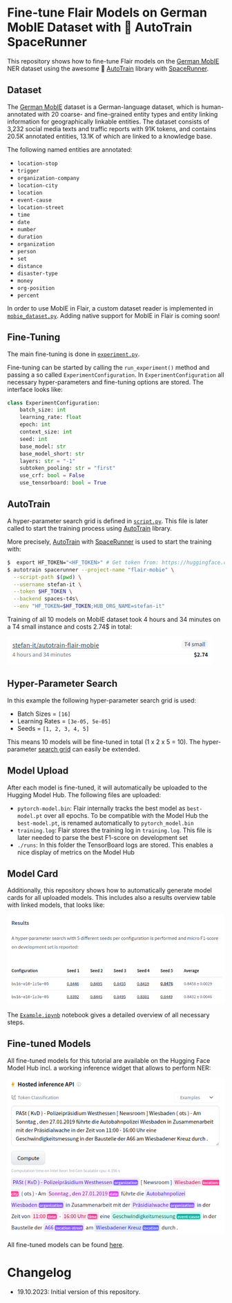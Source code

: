 # Fine-tune Flair Models on German MobIE Dataset with 🤗 AutoTrain SpaceRunner

This repository shows how to fine-tune Flair models on the [German MobIE](https://aclanthology.org/2021.konvens-1.22/)
NER dataset using the awesome 🤗 [AutoTrain](https://github.com/huggingface/autotrain-advanced) library with
[SpaceRunner](https://twitter.com/abhi1thakur/status/1697165317452026363).

## Dataset

The [German MobIE](https://github.com/DFKI-NLP/MobIE) dataset is a German-language dataset, which is human-annotated
with 20 coarse- and fine-grained entity types and entity linking information for geographically linkable entities. The
dataset consists of 3,232 social media texts and traffic reports with 91K tokens, and contains 20.5K annotated
entities, 13.1K of which are linked to a knowledge base.

The following named entities are annotated:

* `location-stop`
* `trigger`
* `organization-company`
* `location-city`
* `location`
* `event-cause`
* `location-street`
* `time`
* `date`
* `number`
* `duration`
* `organization`
* `person`
* `set`
* `distance`
* `disaster-type`
* `money`
* `org-position`
* `percent`

In order to use MobIE in Flair, a custom dataset reader is implemented in [`mobie_dataset.py`](mobie_dataset.py).
Adding native support for MobIE in Flair is coming soon!

## Fine-Tuning

The main fine-tuning is done in [`experiment.py`](experiment.py).

Fine-tuning can be started by calling the `run_experiment()` method and passing a so called `ExperimentConfiguration`.
In `ExperimentConfiguration` all necessary hyper-parameters and fine-tuning options are stored. The interface looks
like:

```python
class ExperimentConfiguration:
    batch_size: int
    learning_rate: float
    epoch: int
    context_size: int
    seed: int
    base_model: str
    base_model_short: str
    layers: str = "-1"
    subtoken_pooling: str = "first"
    use_crf: bool = False
    use_tensorboard: bool = True
```

## AutoTrain

A hyper-parameter search grid is defined in [`script.py`](script.py). This file is later called to start the training process using [AutoTrain](https://github.com/huggingface/autotrain-advanced) library.

More precisely, [AutoTrain](https://github.com/huggingface/autotrain-advanced) with
[SpaceRunner](https://twitter.com/abhi1thakur/status/1697165317452026363) is used to start the training with:

```bash
$  export HF_TOKEN="<HF_TOKEN>" # Get token from: https://huggingface.co/settings/tokens
$ autotrain spacerunner --project-name "flair-mobie" \
  --script-path $(pwd) \
  --username stefan-it \
  --token $HF_TOKEN \
  --backend spaces-t4s\
  --env "HF_TOKEN=$HF_TOKEN;HUB_ORG_NAME=stefan-it"
```

Training of all 10 models on MobIE dataset took 4 hours and 34 minutes on a T4 small instance and costs 2.74$ in total:

![AutoTrain Costs](images/autotrain-costs.png)

## Hyper-Parameter Search

In this example the following hyper-parameter search grid is used:

* Batch Sizes = `[16]`
* Learning Rates = `[3e-05, 5e-05]`
* Seeds = `[1, 2, 3, 4, 5]`

This means 10 models will be fine-tuned in total (1 x 2 x 5 = 10). The hyper-parameter
[search grid](https://github.com/stefan-it/autotrain-flair-mobie/blob/dbf6239891b7bda6f60c5d6fc5beeaa8af3818c9/script.py#L21-L23)
can easily be extended.

## Model Upload

After each model is fine-tuned, it will automatically be uploaded to the Hugging Model Hub. The following files are uploaded:

* `pytorch-model.bin`: Flair internally tracks the best model as `best-model.pt` over all epochs. To be compatible with the Model Hub the `best-model.pt`, is renamed automatically to `pytorch_model.bin`
* `training.log`: Flair stores the training log in `training.log`. This file is later needed to parse the best F1-score on development set
* `./runs`: In this folder the TensorBoard logs are stored. This enables a nice display of metrics on the Model Hub

## Model Card

Additionally, this repository shows how to automatically generate model cards for all uploaded models. This includes
also a results overview table with linked models, that looks like:

![Results Table](images/results_table.png)

The [`Example.ipynb`](Example.ipynb) notebook gives a detailed overview of all necessary steps.

## Fine-tuned Models

All fine-tuned models for this tutorial are available on the Hugging Face Model Hub incl. a working inference widget that allows to perform NER:

![Inference Widget](images/inference-widget.png)

All fine-tuned models can be found [here](https://hf.co/models?search=autotrain-flair-mobie-gbert_base).

# Changelog

* 19.10.2023: Initial version of this repository.
